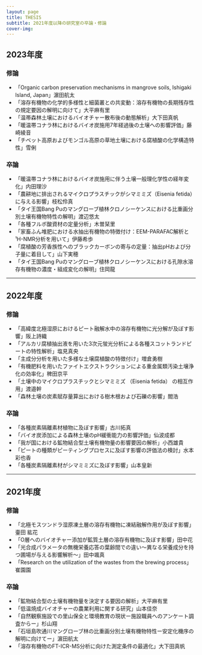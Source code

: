 ```yaml
---
layout: page
title: THESIS
subtitle: 2021年度以降の研究室の卒論・修論
cover-img: 
---
```

## 2023年度
### 修論
* 「Organic carbon preservation mechanisms in mangrove soils, Ishigaki Island, Japan」濵田航太
* 「溶存有機物の化学的多様性と細菌叢との共変動：溶存有機物の長期残存性の規定要因の解明に向けて」大平麻有里
* 「温帯森林土壌におけるバイオチャー散布後の動態解析」大下田真帆
* 「暖温帯コナラ林におけるバイオ炭施用7年経過後の土壌への影響評価」藤崎綾音
* 「チベット高原およびモンゴル高原の草地土壌における腐植酸の化学構造特性」雪俐

### 卒論
* 「暖温帯コナラ林におけるバイオ炭施用に伴う土壌一般理化学性の経年変化」内田理沙
* 「農耕地に排出されるマイクロプラスチックがシマミミズ（Eisenia fetida）に与える影響」枝松伶真
* 「タイ王国Bang Puのマングローブ植林クロノシーケンスにおける比重画分別土壌有機物特性の解明」渡辺悠太
* 「各種フルボ酸資材の定量分析」木曽栞里
* 「家畜ふん堆肥における水抽出有機物の特徴付け：EEM-PARAFAC解析と¹H-NMR分析を用いて」伊藤希歩
* 「腐植酸の芳香族性へのブラックカーボンの寄与の定量：抽出pHおよび分子量に着目して」山下実穂
* 「タイ王国Bang Puのマングローブ植林クロノシーケンスにおける孔隙水溶存有機物の濃度・組成変化の解明」住岡龍

---
## 2022年度
### 修論
* 「高緯度北極湿原におけるピート融解水中の溶存有機物に光分解が及ぼす影響」阪上詩織
* 「アルカリ腐植抽出液を用いた3次元蛍光分析による各種スコットランドピートの特性解析」塩見真央
* 「主成分分析を用いた多様な土壌腐植酸の特徴付け」増倉勇樹
* 「有機肥料を用いたファイトエクストラクションによる重金属類汚染土壌浄化の効率化」稗田京平
* 「土壌中のマイクロプラスチックとシマミミズ （Eisenia fetida） の相互作用」渡邉幹
* 「森林土壌の炭素賦存量算出における樹木根および石礫の影響」閻浩

### 卒論
* 「各種炭素隔離素材植物に及ぼす影響」古川拓真
* 「バイオ炭添加による森林土壌のpH緩衝能力の影響評価」仙波成都
* 「我が国における鉱物結合型土壌有機物量の影響要因の解析」小西雄貴
* 「ピートの種類がピーティングプロセスに及ぼす影響の評価法の検討」水本彩也香
* 「各種炭素隔離素材がシマミミズに及ぼす影響」山本皇新

---
## 2021年度
### 修論
* 「北極モスツンドラ湿原凍⼟層の溶存有機物に凍結融解作⽤が及ぼす影響」壷⽥ 紘花
* 「O層へのバイオチャー添加が鉱質⼟層の溶存有機物に及ぼす影響」⽥中花
* 「光合成パラメータの無機栄養応答の葉齢間での違い〜異なる栄養成分を持つ圃場が与える影響解析〜」⽥中颯真
* 「Research on the utilization of the wastes from the brewing process」崔園園

### 卒論
* 「鉱物結合型の土壌有機物量を決定する要因の解析」大平麻有里
* 「低温焼成バイオチャーの農業利用に関する研究」山本佳奈
* 「自然観察施設での里山保全と環境教育の現状ー施設職員へのアンケート調査からー」杉山翔
* 「石垣島吹通川マングローブ林の比重画分別土壌有機物特性ー安定化機序の解明に向けてー」濵田航太
* 「溶存有機物のFT-ICR-MS分析に向けた測定条件の最適化」大下田真帆
